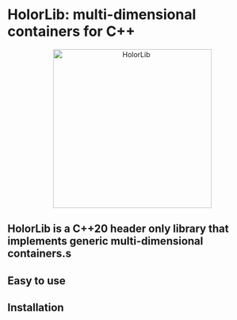 # HolorLib: multi-dimensional containers for C++

<!-- Logo -->
<p align="center">
  <a href="https://cmas1.github.io/HolorLib/">
    <img src="./docs/images/holor_logo" width="320" alt="HolorLib">
  </a>
</p>

HolorLib is a C++20 header only library that implements generic multi-dimensional containers.s
-----------------

## Easy to use


## Installation